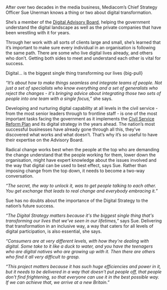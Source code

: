 After over two decades in the media business, Mediacom’s Chief Strategy Officer Sue Unerman knows a thing or two about digital transformation.

She’s a member of the [Digital Advisory Board](http://digital.cabinetoffice.gov.uk/2012/04/25/introducing-the-digital-advisory-board/), helping the government understand the digital landscape as well as the private companies that have been wrestling with it for years. 

Through her work with all sorts of clients large and small, she’s learned that it’s important to make sure every individual in an organisation is following the same path. There are some who live digital lives already, and others who don’t. Getting both sides to meet and understand each other is vital for success.

Digital... is the biggest single thing transforming our lives
{big-pull}

*“It’s about how to make things seamless and integrate teams of people. Not just a set of specialists who know everything and a set of generalists who reject the changes - it's bringing advice about integrating those two sets of people into one team with a single focus,”* she says.

Developing and nurturing digital capability at all levels in the civil service - from the most senior leaders through to frontline staff - is one of the most important tasks facing the government as it implements the [Civil Service Reform Plan](http://www.civilservice.gov.uk/reform) and its digital strategy in the years ahead.  The nation’s most successful businesses have already gone through all this, they’ve discovered what works and what doesn’t. That’s why it’s so useful to have their expertise on the Advisory Board.

Radical change works best when the people at the top who are demanding the change understand that the people working for them, lower down the organisation, might have expert knowledge about the issues involved and the way that digital can be used to best effect, says Sue. Rather than imposing change from the top down, it needs to become a two-way conversation.

*“The secret, the way to unlock it, was to get people talking to each other. You get exchange that leads to real change and everybody embracing it.”*

Sue has no doubts about the importance of the Digital Strategy to the nation’s future success.

*“The Digital Strategy matters because it's the biggest single thing that's transforming our lives that we've seen in our lifetimes,”* says Sue. Delivering that transformation in an inclusive way, a way that caters for all levels of digital participation, is also essential, she says.

*“Consumers are at very different levels, with how they're dealing with digital. Some take to it like a duck to water, and you have the teenagers who are digital natives who are growing up with it. Then there are others who find it all very difficult to grasp.* 

*“This project matters because it has such huge efficiencies and power in it, but it needs to be delivered in a way that doesn't put people off, that people don't find frightening, so that everyone can use it in the best possible way. If we can achieve that, we arrive at a new Britain.”*